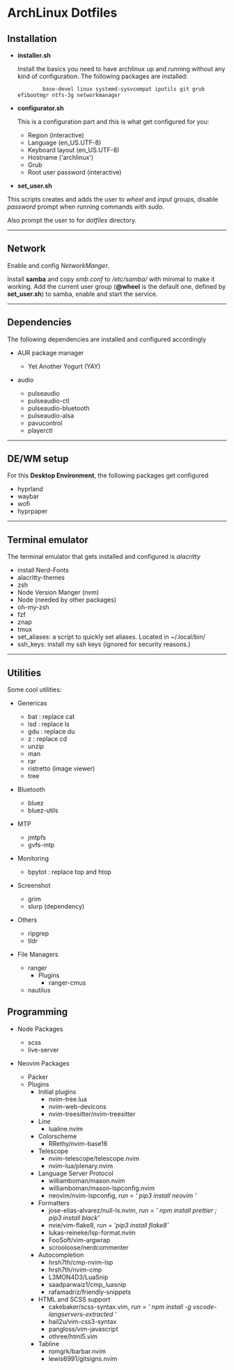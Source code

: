 # ArchLinux Dotfiles

## Installation

- **installer.sh**

  Install the basics you need to have archlinux up and running without any kind of configuration.
  The following packages are installed:

              base-devel linux systemd-sysvcompat iputils git grub efibootmgr ntfs-3g networkmanager

- **configurator.sh**

  This is a configuration part and this is what get configured for you:

  - Region (interactive)
  - Language (en_US.UTF-8)
  - Keyboard layout (en_US.UTF-8)
  - Hostname ('archlinux')
  - Grub
  - Root user password (interactive)

- **set_user.sh**

This scripts creates and adds the user to _wheel_ and _input_ groups,
disable _password_ prompt when running commands with _sudo_.

Also prompt the user to for _dotfiles_ directory.

----

## Network

Enable and config *NetworkManger*.

Install **samba** and copy *smb.conf* to */etc/samba/* with minimal to make it working.
Add the current user group (**@wheel** is the default one, defined by **set_user.sh**) to samba, enable and start the service.

----

## Dependencies

The following dependencies are installed and configured accordingly

- AUR package manager

  - Yet Another Yogurt (YAY)

- audio
  - pulseaudio
  - pulseaudio-ctl
  - pulseaudio-bluetooth
  - pulseaudio-alsa
  - pavucontrol
  - playerctl

----

## DE/WM setup

For this **Desktop Environment**, the following packages get configured

- hyprland
- waybar
- wofi
- hyprpaper

----

## Terminal emulator

The terminal emulator that gets installed and configured is _alacritty_ 

- install Nerd-Fonts
- alacritty-themes
- zsh
- Node Version Manger (nvm)
- Node (needed by other packages)
- oh-my-zsh
- fzf
- znap
- tmux 
- set_aliases: a script to quickly set aliases. Located in ~/.local/bin/
- ssh_keys: install my ssh keys (ignored for security reasons.)

----

## Utilities

Some cool utilities:

- Genericas
  - bat : replace cat
  - lsd : replace ls 
  - gdu : replace du
  - z : replace cd
  - unzip
  - man
  - rar 
  - ristretto (image viewer)
  - tree

- Bluetooth
  - bluez
  - bluez-utils

- MTP
  - jmtpfs
  - gvfs-mtp

- Monitoring
  - bpytot : replace top and htop

- Screenshot
  - grim 
  - slurp (dependency)

- Others
  - ripgrep
  - tldr

- File Managers
  - ranger
  	- Plugins
  		- ranger-cmus
  - nautilus

## Programming

- Node Packages
  - scss
  - live-server

- Neovim Packages
  - Packer
  - Plugins
    - Initial plugins
        - nvim-tree.lua
        - nvim-web-devicons
        - nvim-treesitter/nvim-treesitter
    - Line
        - lualine.nvim
    - Colorscheme
        - RRethy/nvim-base16
    - Telescope
        - nvim-telescope/telescope.nvim
        - nvim-lua/plenary.nvim
    - Language Server Protocol
        - williamboman/mason.nvim
        - williamboman/mason-lspconfig.nvim
        - neovim/nvim-lspconfig, *run = ' pip3 install neovim '*
    - Formatters
        - jose-elias-alvarez/null-ls.nvim, *run = ' npm install prettier ; pip3 install black'*
        - nvie/vim-flake8, *run = 'pip3 install flake8'*
        - lukas-reineke/lsp-format.nvim
        - FooSoft/vim-argwrap
        - scrooloose/nerdcommenter
    - Autocompletion
        - hrsh7th/cmp-nvim-lsp
        - hrsh7th/nvim-cmp
        - L3MON4D3/LuaSnip
        - saadparwaiz1/cmp_luasnip
        - rafamadriz/friendly-snippets
    - HTML and SCSS support
        - cakebaker/scss-syntax.vim, *run = ' npm install -g vscode-langservers-extracted '*
        - hail2u/vim-css3-syntax
        - pangloss/vim-javascript
        - othree/html5.vim
    - Tabline
        - romgrk/barbar.nvim
        - lewis6991/gitsigns.nvim
